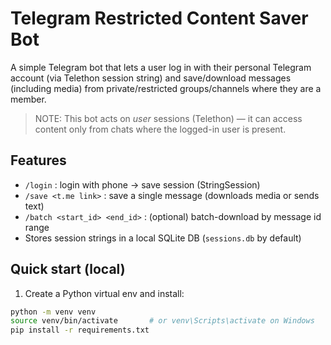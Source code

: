 # Telegram Restricted Content Saver Bot

A simple Telegram bot that lets a user log in with their personal Telegram account (via Telethon session string) and save/download messages (including media) from private/restricted groups/channels where they are a member.

> NOTE: This bot acts on *user* sessions (Telethon) — it can access content only from chats where the logged-in user is present.

## Features
- `/login` : login with phone → save session (StringSession)
- `/save <t.me link>` : save a single message (downloads media or sends text)
- `/batch <start_id> <end_id>` : (optional) batch-download by message id range
- Stores session strings in a local SQLite DB (`sessions.db` by default)

## Quick start (local)
1. Create a Python virtual env and install:
```bash
python -m venv venv
source venv/bin/activate       # or venv\Scripts\activate on Windows
pip install -r requirements.txt
